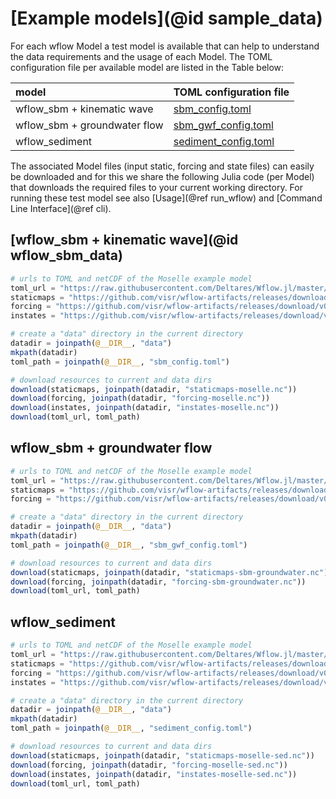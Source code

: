 # [Example models](@id sample_data)

For each wflow Model a test model is available that can help to understand the data
requirements and the usage of each Model. The TOML configuration file per available model
are listed in the Table below:

|  model  | TOML configuration file |
|:--------------- | ------------------|
| wflow\_sbm + kinematic wave | [sbm_config.toml](https://raw.githubusercontent.com/Deltares/Wflow.jl/master/test/sbm_config.toml) |
| wflow\_sbm + groundwater flow | [sbm\_gwf\_config.toml](https://raw.githubusercontent.com/Deltares/Wflow.jl/master/test/sbm_gwf_config.toml) |
| wflow_sediment | [sediment_config.toml](https://raw.githubusercontent.com/Deltares/Wflow.jl/master/test/sediment_config.toml) |

The associated Model files (input static, forcing and state files) can easily be downloaded
and for this we share the following Julia code (per Model) that downloads the required files
to your current working directory. For running these test model see also [Usage](@ref run_wflow)
and [Command Line Interface](@ref cli).

## [wflow\_sbm + kinematic wave](@id wflow_sbm_data)
```julia
# urls to TOML and netCDF of the Moselle example model
toml_url = "https://raw.githubusercontent.com/Deltares/Wflow.jl/master/test/sbm_config.toml"
staticmaps = "https://github.com/visr/wflow-artifacts/releases/download/v0.2.9/staticmaps-moselle.nc"
forcing = "https://github.com/visr/wflow-artifacts/releases/download/v0.2.6/forcing-moselle.nc"
instates = "https://github.com/visr/wflow-artifacts/releases/download/v0.2.6/instates-moselle.nc"

# create a "data" directory in the current directory
datadir = joinpath(@__DIR__, "data")
mkpath(datadir)
toml_path = joinpath(@__DIR__, "sbm_config.toml")

# download resources to current and data dirs
download(staticmaps, joinpath(datadir, "staticmaps-moselle.nc"))
download(forcing, joinpath(datadir, "forcing-moselle.nc"))
download(instates, joinpath(datadir, "instates-moselle.nc"))
download(toml_url, toml_path)
```

## wflow\_sbm + groundwater flow
```julia
# urls to TOML and netCDF of the Moselle example model
toml_url = "https://raw.githubusercontent.com/Deltares/Wflow.jl/master/test/sbm_gwf_config.toml"
staticmaps = "https://github.com/visr/wflow-artifacts/releases/download/v0.2.3/staticmaps-sbm-groundwater.nc"
forcing = "https://github.com/visr/wflow-artifacts/releases/download/v0.2.1/forcing-sbm-groundwater.nc"

# create a "data" directory in the current directory
datadir = joinpath(@__DIR__, "data")
mkpath(datadir)
toml_path = joinpath(@__DIR__, "sbm_gwf_config.toml")

# download resources to current and data dirs
download(staticmaps, joinpath(datadir, "staticmaps-sbm-groundwater.nc"))
download(forcing, joinpath(datadir, "forcing-sbm-groundwater.nc"))
download(toml_url, toml_path)
```

## wflow\_sediment
```julia
# urls to TOML and netCDF of the Moselle example model
toml_url = "https://raw.githubusercontent.com/Deltares/Wflow.jl/master/test/sediment_config.toml"
staticmaps = "https://github.com/visr/wflow-artifacts/releases/download/v0.2.3/staticmaps-moselle-sed.nc"
forcing = "https://github.com/visr/wflow-artifacts/releases/download/v0.2.3/forcing-moselle-sed.nc"
instates = "https://github.com/visr/wflow-artifacts/releases/download/v0.2.0/instates-moselle-sed.nc"

# create a "data" directory in the current directory
datadir = joinpath(@__DIR__, "data")
mkpath(datadir)
toml_path = joinpath(@__DIR__, "sediment_config.toml")

# download resources to current and data dirs
download(staticmaps, joinpath(datadir, "staticmaps-moselle-sed.nc"))
download(forcing, joinpath(datadir, "forcing-moselle-sed.nc"))
download(instates, joinpath(datadir, "instates-moselle-sed.nc"))
download(toml_url, toml_path)
```
